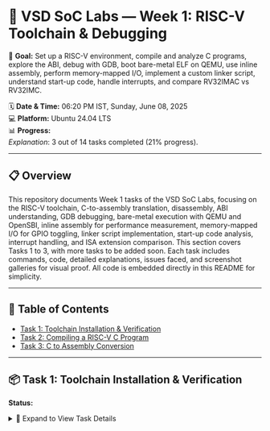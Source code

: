 # 🚀 VSD SoC Labs — Week 1: RISC-V Toolchain & Debugging

🌟 **Goal:** Set up a RISC-V environment, compile and analyze C programs, explore the ABI, debug with GDB, boot bare-metal ELF on QEMU, use inline assembly, perform memory-mapped I/O, implement a custom linker script, understand start-up code, handle interrupts, and compare RV32IMAC vs RV32IMC.

🗓️ **Date & Time:** 06:20 PM IST, Sunday, June 08, 2025  
💻 **Platform:** Ubuntu 24.04 LTS  
📊 **Progress:** <image-card alt="Progress" src="https://progress-bar.dev/21/" ></image-card>  
*Explanation*: 3 out of 14 tasks completed (21% progress).

---

## 📋 Overview

This repository documents Week 1 tasks of the VSD SoC Labs, focusing on the RISC-V toolchain, C-to-assembly translation, disassembly, ABI understanding, GDB debugging, bare-metal execution with QEMU and OpenSBI, inline assembly for performance measurement, memory-mapped I/O for GPIO toggling, linker script implementation, start-up code analysis, interrupt handling, and ISA extension comparison. This section covers Tasks 1 to 3, with more tasks to be added soon. Each task includes commands, code, detailed explanations, issues faced, and screenshot galleries for visual proof. All code is embedded directly in this README for simplicity.

---

## 📖 Table of Contents

- [Task 1: Toolchain Installation & Verification](#task-1-toolchain-installation--verification)
- [Task 2: Compiling a RISC-V C Program](#task-2-compiling-a-risc-v-c-program)
- [Task 3: C to Assembly Conversion](#task-3-c-to-assembly-conversion)

---

## 📦 Task 1: Toolchain Installation & Verification

**Status:** <image-card alt="Completed" src="https://img.shields.io/badge/Status-Completed-green" ></image-card>

<details>
<summary>🎯 Expand to View Task Details</summary>

### Objective
Install and verify the RISC-V GNU toolchain to enable compiling and debugging RISC-V programs on a 32-bit RISC-V architecture.

### 🏛️ Architecture & Platform
- **Architecture**: RISC-V RV32IMC (32-bit base integer, multiply/divide, compressed instructions). This architecture provides a lightweight instruction set for embedded systems, with compressed instructions (C) reducing code size.
- **Platform**: Ubuntu 24.04 LTS, a stable Linux distribution, used for hosting the toolchain and running QEMU for emulation.

### 🔧 Steps
The goal is to set up the RISC-V GNU toolchain, which includes the compiler (`gcc`), debugger (`gdb`), and utilities (`objdump`, `objcopy`).

1. **Download and Extract the Prebuilt Toolchain**:
   ```bash
   wget https://vsd-labs.sgp1.cdn.digitaloceanspaces.com/vsd-labs/riscv-toolchain-rv32imac-x86_64-Ubuntu.tar.gz
   tar -xzvf riscv-toolchain-rv32imac-x86_64-Ubuntu.tar.gz
   mv riscv $HOME/riscv
Explanation: Downloads a prebuilt toolchain for RV32IMAC, extracts it, and moves it to $HOME/riscv for easy access.

Update the PATH Environment Variable:
bash

Collapse

Wrap

Run

Copy
echo 'export PATH=$HOME/riscv/bin:$PATH' >> ~/.bashrc
source ~/.bashrc
Explanation: Adds the toolchain binaries to the system PATH, ensuring tools like riscv32-unknown-elf-gcc are accessible from the terminal.
Verify the Installation:
bash

Collapse

Wrap

Run

Copy
riscv32-unknown-elf-gcc --version
riscv32-unknown-elf-gdb --version
riscv32-unknown-elf-objdump --version
Explanation: Confirms that the gcc compiler, gdb debugger, and objdump disassembler are installed. The prefix riscv32-unknown-elf indicates the target (32-bit RISC-V, ELF format for bare-metal).
⚠️ Issues Faced
glibc Mismatch: The toolchain required a compatible glibc version, resolved by switching to Ubuntu 24.04.
Missing libpython: Some tools depend on Python libraries, fixed by installing via the deadsnakes PPA.
gdb Not Found: The PATH was initially incorrect; fixed by sourcing .bashrc after updating.
📸 Screenshots
Toolchain version output:
Failed to load image

View link
PATH setup confirmation:
Failed to load image

View link
glibc issue debug log:
Failed to load image

View link
✅ Status
Completed: Toolchain successfully installed and verified.
Issues Resolved: All issues (glibc mismatch, libpython, PATH) were fixed, and the setup is fully functional.
👋 Task 2: Compiling a RISC-V C Program
Status: 


🎯 Expand to View Task Details
Objective
Write, compile, and verify a simple "Hello, RISC-V!" C program to test the toolchain.

🏛️ Architecture & Platform
Architecture: RISC-V RV32IMC. The base integer instructions (I) handle basic operations, while compressed instructions (C) optimize for smaller code size.
Platform: Ubuntu 24.04 LTS, providing the environment for compilation and verification.
📄 Code
c

Collapse

Wrap

Run

Copy
#include <stdio.h>
int main() {
    printf("Hello, RISC-V!\n");
    return 0;
}
Explanation: This program tests the toolchain by printing a message. Since we’re targeting a bare-metal environment, stdio.h functions like printf may not output directly without UART setup (addressed in later tasks). The focus here is on successful compilation.

🔧 Compile
bash

Collapse

Wrap

Run

Copy
riscv32-unknown-elf-gcc -o hello.elf hello.c
Explanation: Compiles the C code into an ELF file (hello.elf), a common format for RISC-V bare-metal programs.

🔍 Verify ELF
bash

Collapse

Wrap

Run

Copy
file hello.elf
Explanation: The file command checks the type of the compiled binary, confirming it’s a 32-bit RISC-V ELF executable.

⚠️ Issues Faced
No Output: Expected since there’s no UART setup yet; the program compiles but doesn’t display output.
📸 Screenshots
Compilation output:
Failed to load image

View link
ELF verification:
Failed to load image

View link
✅ Status
Completed: Program successfully compiled and verified as a 32-bit RISC-V ELF.
🔍 Task 3: C to Assembly Conversion
Status: 


🎯 Expand to View Task Details
🎯 Summary
Through these tasks, I:

Installed and verified the RISC-V toolchain.
Compiled and disassembled a C program.
Converted C code to RISC-V assembly for analysis.
More tasks (4–14) will be added in subsequent updates.

📸 Screenshots
All screenshots are stored in the screenshots/ folder, organized by task. Upload them to the repository for proper rendering.

Task 1:
Toolchain version output:
Failed to load image

View link
PATH setup confirmation:
Failed to load image

View link
glibc issue debug log:
Failed to load image

View link
Task 2:
Compilation output:
Failed to load image

View link
ELF verification:
Failed to load image

View link
Task 3:
Assembly file snippet:
Failed to load image

View link
Full assembly file:
Failed to load image

View link
